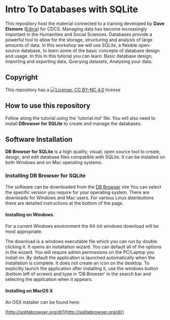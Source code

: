 # Intro To Databases with SQLite

This repository host the material connected to a training developed by **Dave Elsmore** ([Edina](https://edina.ac.uk/)) for CDCS. 
Managing data has become increasingly important in the Humanities and Social Sciences. 
Databases provide a powerful tool to allow for the storage, structuring and analysis of large amounts of data. In this workshop we will use SQLite, a flexible open-source database, to learn some of the basic concepts of database design and usage. 
In this In this tutorial you can learn: Basic database design, Importing and exporting data, Querying datasets, Analysing your data.

## Copyright

This repository has a [![License: CC BY-NC 4.0](https://licensebuttons.net/l/by-nc/4.0/80x15.png)](https://creativecommons.org/licenses/by-nc/4.0/) license

## How to use this repository

Follow along the tutorial using the 'tutorial.md' file. You will also need to install **DBrowser for SQLite** to create and manage the databases.


## Software Installation

**DB Browser for SQLite**  is a high quality, visual, open source tool to create, design, and edit database files compatible with SQLite. It can be installed on both Windows and on Mac operating systems.

### Installing DB Browser for SQLite

The software can be downloaded from the  [DB Browser](http://sqlitebrowser.org/dl/)  site You can select the specific version you require for your operating system. There are downloads for Windows and Mac users. For various Linux distributions there are detailed instructions at the bottom of the page.

#### Installing on Windows.

For a current Windows environment the 64-bit windows download will be most appropriate.

The download is a windows executable file which you can run by double clicking it. It opens an installation wizard. You can default all of the options in the wizard. You will require admin permissions on the PC/Laptop you install on. By default the application is launched automatically when the installation is complete. It does not create an icon on the desktop. To explicitly launch the application after installing it, use the windows button (bottom left of screen) and type in ‘DB Browser’ in the search bar and selecting the application when it appears.

#### Installing on MacOS X

An OSX installer can be found here:

[http://sqlitebrowser.org/dl/](http://sqlitebrowser.org/dl/)
